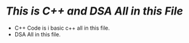 # *This is C++ and DSA All in this File*

* C++ Code is i  basic c++ all in this file.
* DSA All in this file.